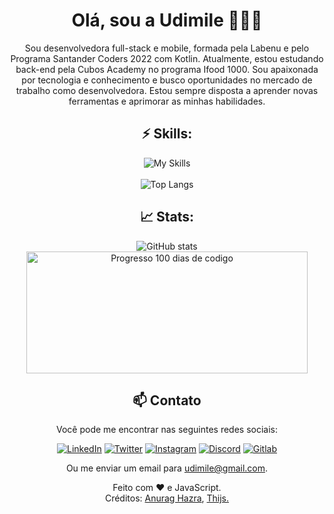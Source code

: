 <div align="center">
 
# Olá, sou a Udimile 👩🏽‍🦱

Sou desenvolvedora full-stack e mobile, formada pela Labenu e pelo Programa Santander Coders 2022 com Kotlin. Atualmente, estou estudando back-end pela Cubos Academy no programa Ifood 1000. Sou apaixonada por tecnologia e conhecimento e busco oportunidades no mercado de trabalho como desenvolvedora. Estou sempre disposta a aprender novas ferramentas e aprimorar as minhas habilidades.
<br>

## ⚡ Skills:

![My Skills](https://skills.thijs.gg/icons?i=css,html,js,ts,react,materialui,styledcomponents,java,kotlin,nodejs,postgres,mysql,express,regex,postman,androidstudio,idea,vscode,git,bash&theme=dark)
<br><br>
![Top Langs](https://github-readme-stats-udimile.vercel.app/api/top-langs/?username=udimile&layout=compact&langs_count=6&count_private=true&theme=tokyonight)

## 📈 Stats:

![GitHub stats](https://github-readme-stats-udimile.vercel.app/api?username=udimile&count_private=true&theme=tokyonight&include_all_commits=true&layout=compact)
 <a href="https://100-dias-de-codigo-github-readme.vercel.app/?username=udimile">
  <img src="https://100-dias-de-codigo-github-readme.vercel.app/?username=udimile&show_icons=true" width="450" height="195" alt="Progresso 100 dias de codigo">
</a>

## 📫 Contato
Você pode me encontrar nas seguintes redes sociais:

[![LinkedIn](https://skills.thijs.gg/icons?i=linkedin&theme=dark)](https://www.linkedin.com/in/udimile/)
[![Twitter](https://skills.thijs.gg/icons?i=twitter&theme=dark)](https://twitter.com/udimile) 
[![Instagram](https://skills.thijs.gg/icons?i=instagram&theme=dark)](https://instagram.com/udimile_)
[![Discord](https://skills.thijs.gg/icons?i=discord&theme=dark)](https://discord.com/users/765360474450821181)
[![Gitlab](https://skills.thijs.gg/icons?i=gitlab&theme=dark)](https://gitlab.com/udimile)

Ou me enviar um email para <a href = "mailto:udimile@gmail.com" >udimile@gmail.com<a/>.


 Feito com :heart: e JavaScript.
 <br>
 Créditos: <a href="https://github.com/anuraghazra/github-readme-stats">Anurag Hazra</a>, <a href="https://github.com/tandpfun/skill-icons">Thijs.</a>
</div>
